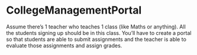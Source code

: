 # CollegeManagementPortal
Assume there’s 1 teacher who teaches 1 class (like Maths or anything). All the students signing up should be in this class. You’ll have to create a portal so that students are able to submit assignments and the teacher is able to evaluate those assignments and assign grades.
